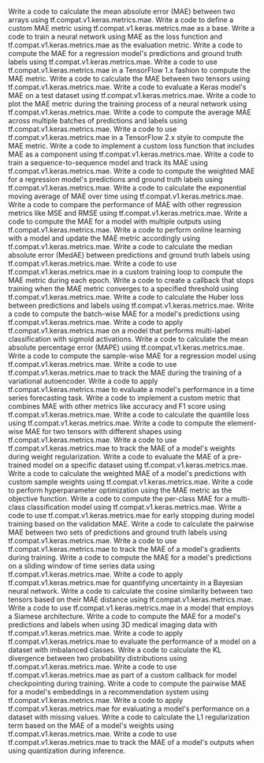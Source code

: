 Write a code to calculate the mean absolute error (MAE) between two arrays using tf.compat.v1.keras.metrics.mae.
Write a code to define a custom MAE metric using tf.compat.v1.keras.metrics.mae as a base.
Write a code to train a neural network using MAE as the loss function and tf.compat.v1.keras.metrics.mae as the evaluation metric.
Write a code to compute the MAE for a regression model's predictions and ground truth labels using tf.compat.v1.keras.metrics.mae.
Write a code to use tf.compat.v1.keras.metrics.mae in a TensorFlow 1.x fashion to compute the MAE metric.
Write a code to calculate the MAE between two tensors using tf.compat.v1.keras.metrics.mae.
Write a code to evaluate a Keras model's MAE on a test dataset using tf.compat.v1.keras.metrics.mae.
Write a code to plot the MAE metric during the training process of a neural network using tf.compat.v1.keras.metrics.mae.
Write a code to compute the average MAE across multiple batches of predictions and labels using tf.compat.v1.keras.metrics.mae.
Write a code to use tf.compat.v1.keras.metrics.mae in a TensorFlow 2.x style to compute the MAE metric.
Write a code to implement a custom loss function that includes MAE as a component using tf.compat.v1.keras.metrics.mae.
Write a code to train a sequence-to-sequence model and track its MAE using tf.compat.v1.keras.metrics.mae.
Write a code to compute the weighted MAE for a regression model's predictions and ground truth labels using tf.compat.v1.keras.metrics.mae.
Write a code to calculate the exponential moving average of MAE over time using tf.compat.v1.keras.metrics.mae.
Write a code to compare the performance of MAE with other regression metrics like MSE and RMSE using tf.compat.v1.keras.metrics.mae.
Write a code to compute the MAE for a model with multiple outputs using tf.compat.v1.keras.metrics.mae.
Write a code to perform online learning with a model and update the MAE metric accordingly using tf.compat.v1.keras.metrics.mae.
Write a code to calculate the median absolute error (MedAE) between predictions and ground truth labels using tf.compat.v1.keras.metrics.mae.
Write a code to use tf.compat.v1.keras.metrics.mae in a custom training loop to compute the MAE metric during each epoch.
Write a code to create a callback that stops training when the MAE metric converges to a specified threshold using tf.compat.v1.keras.metrics.mae.
Write a code to calculate the Huber loss between predictions and labels using tf.compat.v1.keras.metrics.mae.
Write a code to compute the batch-wise MAE for a model's predictions using tf.compat.v1.keras.metrics.mae.
Write a code to apply tf.compat.v1.keras.metrics.mae on a model that performs multi-label classification with sigmoid activations.
Write a code to calculate the mean absolute percentage error (MAPE) using tf.compat.v1.keras.metrics.mae.
Write a code to compute the sample-wise MAE for a regression model using tf.compat.v1.keras.metrics.mae.
Write a code to use tf.compat.v1.keras.metrics.mae to track the MAE during the training of a variational autoencoder.
Write a code to apply tf.compat.v1.keras.metrics.mae to evaluate a model's performance in a time series forecasting task.
Write a code to implement a custom metric that combines MAE with other metrics like accuracy and F1 score using tf.compat.v1.keras.metrics.mae.
Write a code to calculate the quantile loss using tf.compat.v1.keras.metrics.mae.
Write a code to compute the element-wise MAE for two tensors with different shapes using tf.compat.v1.keras.metrics.mae.
Write a code to use tf.compat.v1.keras.metrics.mae to track the MAE of a model's weights during weight regularization.
Write a code to evaluate the MAE of a pre-trained model on a specific dataset using tf.compat.v1.keras.metrics.mae.
Write a code to calculate the weighted MAE of a model's predictions with custom sample weights using tf.compat.v1.keras.metrics.mae.
Write a code to perform hyperparameter optimization using the MAE metric as the objective function.
Write a code to compute the per-class MAE for a multi-class classification model using tf.compat.v1.keras.metrics.mae.
Write a code to use tf.compat.v1.keras.metrics.mae for early stopping during model training based on the validation MAE.
Write a code to calculate the pairwise MAE between two sets of predictions and ground truth labels using tf.compat.v1.keras.metrics.mae.
Write a code to use tf.compat.v1.keras.metrics.mae to track the MAE of a model's gradients during training.
Write a code to compute the MAE for a model's predictions on a sliding window of time series data using tf.compat.v1.keras.metrics.mae.
Write a code to apply tf.compat.v1.keras.metrics.mae for quantifying uncertainty in a Bayesian neural network.
Write a code to calculate the cosine similarity between two tensors based on their MAE distance using tf.compat.v1.keras.metrics.mae.
Write a code to use tf.compat.v1.keras.metrics.mae in a model that employs a Siamese architecture.
Write a code to compute the MAE for a model's predictions and labels when using 3D medical imaging data with tf.compat.v1.keras.metrics.mae.
Write a code to apply tf.compat.v1.keras.metrics.mae to evaluate the performance of a model on a dataset with imbalanced classes.
Write a code to calculate the KL divergence between two probability distributions using tf.compat.v1.keras.metrics.mae.
Write a code to use tf.compat.v1.keras.metrics.mae as part of a custom callback for model checkpointing during training.
Write a code to compute the pairwise MAE for a model's embeddings in a recommendation system using tf.compat.v1.keras.metrics.mae.
Write a code to apply tf.compat.v1.keras.metrics.mae for evaluating a model's performance on a dataset with missing values.
Write a code to calculate the L1 regularization term based on the MAE of a model's weights using tf.compat.v1.keras.metrics.mae.
Write a code to use tf.compat.v1.keras.metrics.mae to track the MAE of a model's outputs when using quantization during inference.